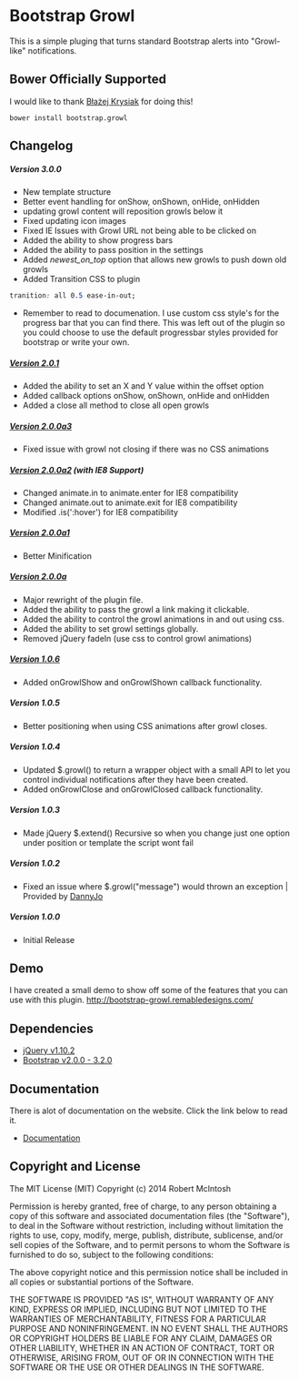# Bootstrap Growl
This is a simple pluging that turns standard Bootstrap alerts into "Growl-like" notifications.

## Bower Officially Supported
I would like to thank [Błażej Krysiak](https://github.com/IjinPL) for doing this!
```
bower install bootstrap.growl 
```

## Changelog
##### Version 3.0.0
- New template structure
- Better event handling for onShow, onShown, onHide, onHidden
- updating growl content will reposition growls below it
- Fixed updating icon images
- Fixed IE Issues with Growl URL not being able to be clicked on
- Added the ability to show progress bars
- Added the ability to pass position in the settings
- Added *_newest_on_top_* option that allows new growls to push down old growls
- Added Transition CSS to plugin 
```css
tranition: all 0.5 ease-in-out;
```
- Remember to read to documenation. I use custom css style's for the progress bar that you can find there. This was left out of the plugin so you could choose to use the default progressbar styles provided for bootstrap or write your own. 

##### [Version 2.0.1](http://bootstrap-growl.remabledesigns.com/2.0.1/)
- Added the ability to set an X and Y value within the offset option
- Added callback options onShow, onShown, onHide and onHidden
- Added a close all method to close all open growls

##### [Version 2.0.0a3](http://bootstrap-growl.remabledesigns.com/2.0.0a3/)
- Fixed issue with growl not closing if there was no CSS animations

##### [Version 2.0.0a2](http://bootstrap-growl.remabledesigns.com/2.0.0a2/) (with IE8 Support)
- Changed animate.in to animate.enter for IE8 compatibility
- Changed animate.out to animate.exit for IE8 compatibility
- Modified .is(':hover') for IE8 compatibility

##### [Version 2.0.0a1](http://bootstrap-growl.remabledesigns.com/2.0.0a1/)
- Better Minification

##### [Version 2.0.0a](http://bootstrap-growl.remabledesigns.com/2.0.0a1/)
- Major rewright of the plugin file.
- Added the ability to pass the growl a link making it clickable.
- Added the ability to control the growl animations in and out using css.
- Added the ability to set growl settings globally.
- Removed jQuery fadeIn (use css to control growl animations)

##### [Version 1.0.6](http://bootstrap-growl.remabledesigns.com/1.0.6/)
- Added onGrowlShow and onGrowlShown callback functionality.

##### Version 1.0.5
- Better positioning when using CSS animations after growl closes.

##### Version 1.0.4
- Updated $.growl() to return a wrapper object with a small API to let you control individual notifications after they have been created.
- Added onGrowlClose and onGrowlClosed callback functionality.

##### Version 1.0.3
- Made jQuery $.extend() Recursive so when you change just one option under position or template the script wont fail

##### Version 1.0.2
- Fixed an issue where $.growl("message") would thrown an exception | Provided by [DannyJo](https://github.com/DannyJo/bootstrap-growl)

##### Version 1.0.0
- Initial Release

## Demo
I have created a small demo to show off some of the features that you can use with this plugin. http://bootstrap-growl.remabledesigns.com/

## Dependencies
- [jQuery v1.10.2](http://jquery.com/)
- [Bootstrap v2.0.0 - 3.2.0](http://getbootstrap.com/)


## Documentation
There is alot of documentation on the website. Click the link below to read it.
- [Documentation](http://bootstrap-growl.remabledesigns.com/#growl-documentation)

## Copyright and License
The MIT License (MIT)
Copyright (c) 2014 Robert McIntosh

Permission is hereby granted, free of charge, to any person obtaining a copy of
this software and associated documentation files (the "Software"), to deal in
the Software without restriction, including without limitation the rights to
use, copy, modify, merge, publish, distribute, sublicense, and/or sell copies of
the Software, and to permit persons to whom the Software is furnished to do so,
subject to the following conditions:

The above copyright notice and this permission notice shall be included in all
copies or substantial portions of the Software.

THE SOFTWARE IS PROVIDED "AS IS", WITHOUT WARRANTY OF ANY KIND, EXPRESS OR
IMPLIED, INCLUDING BUT NOT LIMITED TO THE WARRANTIES OF MERCHANTABILITY, FITNESS
FOR A PARTICULAR PURPOSE AND NONINFRINGEMENT. IN NO EVENT SHALL THE AUTHORS OR
COPYRIGHT HOLDERS BE LIABLE FOR ANY CLAIM, DAMAGES OR OTHER LIABILITY, WHETHER
IN AN ACTION OF CONTRACT, TORT OR OTHERWISE, ARISING FROM, OUT OF OR IN
CONNECTION WITH THE SOFTWARE OR THE USE OR OTHER DEALINGS IN THE SOFTWARE.
